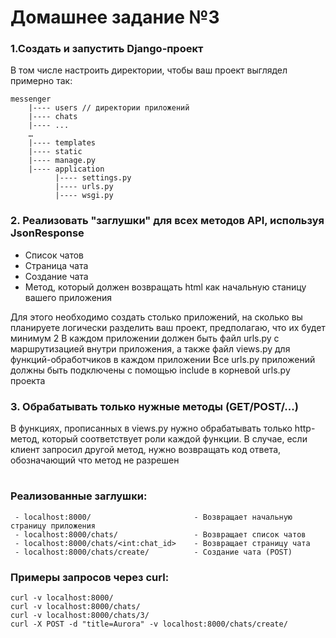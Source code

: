 # Домашнее задание №3

### 1.Создать и запустить Django-проект

В том числе настроить директории, чтобы ваш проект выглядел примерно так:

```
messenger
    |---- users // директории приложений
    |---- chats
    |---- ...
    …
    |---- templates
    |---- static
    |---- manage.py
    |---- application
          |---- settings.py
          |---- urls.py
          |---- wsgi.py
```

### 2. Реализовать "заглушки" для всех методов API, используя JsonResponse

 - Список чатов
 - Страница чата
 - Создание чата
 - Метод, который должен возвращать html как начальную станицу вашего приложения

Для этого необходимо создать столько приложений, на сколько вы планируете логически разделить ваш проект, предполагаю, что их будет минимум 2
В каждом приложении должен быть файл urls.py с маршрутизацией внутри приложения, а также файл views.py для функций-обработчиков в каждом приложении
Все urls.py приложений должны быть подключены с помощью include в корневой urls.py проекта

### 3. Обрабатывать только нужные методы (GET/POST/...)

В функциях, прописанных в views.py нужно обрабатывать только http-метод, который соответствует роли каждой функции.
В случае, если клиент запросил другой метод, нужно возвращать код ответа, обозначающий что метод не разрешен

#
### Реализованные заглушки:
```
 - localhost:8000/                       - Возвращает начальную страницу приложения
 - localhost:8000/chats/                 - Возвращает список чатов
 - localhost:8000/chats/<int:chat_id>    - Возвращает страницу чата
 - localhost:8000/chats/create/          - Создание чата (POST)
 ```

### Примеры запросов через curl:
```
curl -v localhost:8000/
curl -v localhost:8000/chats/
curl -v localhost:8000/chats/3/
curl -X POST -d "title=Aurora" -v localhost:8000/chats/create/
```
